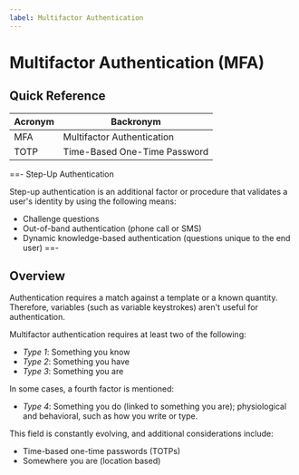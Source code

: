 ```yaml
---
label: Multifactor Authentication
---
```


# Multifactor Authentication (MFA)

## Quick Reference

| Acronym | Backronym |
| - | - |
| MFA | Multifactor Authentication |
| TOTP | Time-Based One-Time Password |

==- Step-Up Authentication

Step-up authentication is an additional factor or procedure that validates a user's identity by using the following means:

- Challenge questions
- Out-of-band authentication (phone call or SMS)
- Dynamic knowledge-based authentication (questions unique to the end user)
==-

## Overview

Authentication requires a match against a template or a known quantity. Therefore, variables (such as variable keystrokes) aren't useful for authentication.

Multifactor authentication requires at least two of the following:

- *Type 1*: Something you know
- *Type 2*: Something you have
- *Type 3*: Something you are

In some cases, a fourth factor is mentioned:

- *Type 4*: Something you do (linked to something you are); physiological and behavioral, such as how you write or type.

This field is constantly evolving, and additional considerations include:

- Time-based one-time passwords (TOTPs)
- Somewhere you are (location based)
